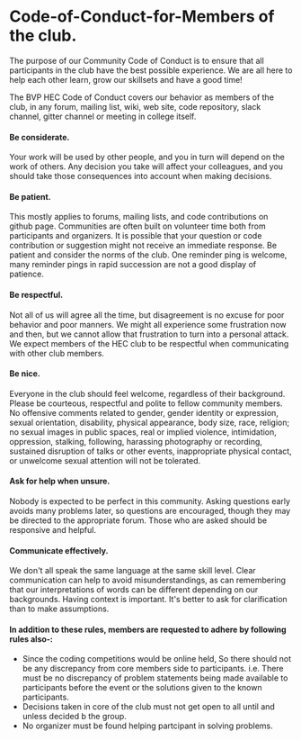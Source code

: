 # Code-of-Conduct-for-Members of the club.


The purpose of our Community Code of Conduct is to ensure that all participants in the club have the best possible experience. We are all here to help each other learn, grow our skillsets and have a good time!

The BVP HEC Code of Conduct covers our behavior as members of the club, in any forum, mailing list, wiki, web site, code repository, slack channel, gitter channel or meeting in college itself.

#### Be considerate.
Your work will be used by other people, and you in turn will depend on the work of others. Any decision you take will affect your colleagues, and you should take those consequences into account when making decisions.

#### Be patient. 
This mostly applies to forums, mailing lists, and code contributions on github page. Communities are often built on volunteer time both from participants and organizers. It is possible that your question or code contribution or suggestion might not receive an immediate response. Be patient and consider the norms of the club. One reminder ping is welcome, many reminder pings in rapid succession are not a good display of patience. 

#### Be respectful.
Not all of us will agree all the time, but disagreement is no excuse for poor behavior and poor manners. We might all experience some frustration now and then, but we cannot allow that frustration to turn into a personal attack. We expect members of the HEC club to be respectful when communicating with other club members.

#### Be nice.
Everyone in the club should feel welcome, regardless of their background. Please be courteous, respectful and polite to fellow community members. No offensive comments related to gender, gender identity or expression, sexual orientation, disability, physical appearance, body size, race, religion; no sexual images in public spaces, real or implied violence, intimidation, oppression, stalking, following, harassing photography or recording, sustained disruption of talks or other events, inappropriate physical contact, or unwelcome sexual attention will not be tolerated.

#### Ask for help when unsure. 
Nobody is expected to be perfect in this community. Asking questions early avoids many problems later, so questions are encouraged, though they may be directed to the appropriate forum. Those who are asked should be responsive and helpful.

#### Communicate effectively.
We don't all speak the same language at the same skill level. Clear communication can help to avoid misunderstandings, as can remembering that our interpretations of words can be different depending on our backgrounds. Having context is important. It's better to ask for clarification than to make assumptions. 

#### In addition to these rules, members are requested to adhere by following rules also-:

- Since the coding competitions would be online held, So there should not be any discrepancy from core members side to participants. i.e. There must be no discrepancy of  problem statements being made available to participants before the event or the solutions given to the known participants.
- Decisions taken in core of the club must not get open to all until and unless decided b the group.
- No organizer must be found helping partcipant in solving problems.

